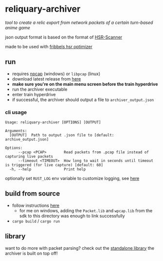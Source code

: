 # reliquary-archiver

_tool to create a relic export from network packets of a certain turn-based anime game_

json output format is based on the format of [HSR-Scanner](https://github.com/kel-z/HSR-Scanner)

made to be used with [fribbels hsr optimizer](https://github.com/fribbels/hsr-optimizer)

## run

- requires [npcap](https://npcap.com/) (windows) or `libpcap` (linux)
- download latest release from [here](https://github.com/IceDynamix/reliquary-archiver/releases/)
- **make sure you're on the main menu screen before the train hyperdrive**
- run the archiver executable
- enter train hyperdrive
- if successful, the archiver should output a file to `archiver_output.json`

### cli usage

```
Usage: reliquary-archiver [OPTIONS] [OUTPUT]

Arguments:
  [OUTPUT]  Path to output .json file to [default: archive_output.json]

Options:
      --pcap <PCAP>        Read packets from .pcap file instead of capturing live packets
      --timeout <TIMEOUT>  How long to wait in seconds until timeout is triggered (for live capture) [default: 60]
  -h, --help               Print help
```

optionally set `RUST_LOG` env variable to customize logging, see [here](https://docs.rs/tracing-subscriber/latest/tracing_subscriber/filter/struct.EnvFilter.html#directives)

## build from source

- follow instructions [here](https://github.com/rust-pcap/pcap?tab=readme-ov-file#building)
  - for me on windows, adding the `Packet.lib` and `wpcap.lib` from the sdk to this directory was enough to link successfully
- `cargo build` / `cargo run`

## library

want to do more with packet parsing? check out the 
[standalone library](https://github.com/IceDynamix/reliquary) the archiver is built on top off!
